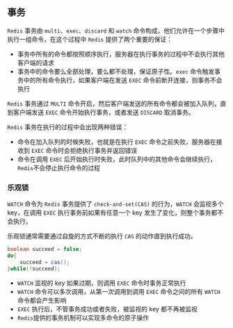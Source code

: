 ## 事务

`Redis` 事务由 `multi`、`exec`、`discard` 和 `watch` 命令构成，他们允许在一个步骤中执行一组命令，在这个过程中 `Redis` 提供了两个重要的保证：

- 事务中所有的命令都按照顺序执行，服务器在执行事务的过程中不会执行其他客户端的请求
- 事务中的命令要么全部处理，要么都不处理，保证原子性。`exec` 命令触发事务中的所有命令执行，如果客户端在发送 `EXEC` 命令前断开连接，则事务不会执行

`Redis` 事务通过 `MULTI` 命令开启，然后客户端发送的所有命令都会被加入队列，直到客户端发送 `EXEC` 命令开始执行事务，或者发送 `DISCARD` 取消事务。

`Redis` 事务在执行的过程中会出现两种错误：

- 命令在加入队列的时候失败，也就是在执行 `EXEC` 命令之前失败，服务器在接收到 `EXEC` 命令时会拒绝执行事务并返回错误
- 命令在调用 `EXEC` 后开始执行时失败，此时队列中的其他命令会继续执行，`Redis`不会停止执行命令的过程

### 乐观锁

`WATCH` 命令为 `Redis` 事务提供了 `check-and-set(CAS)` 的行为，`WATCH` 会监视多个 key，在调用 `EXEC` 执行事务前如果有任意一个 key 发生了变化，则整个事务都不会执行。

乐观锁通常需要通过自旋的方式不断的执行 `CAS` 的动作直到执行成功。

```java
boolean succeed = false;
do{
    succeed = cas();
}while(!succeed);
```

- `WATCH` 监视的 key 如果过期，则调用 `EXEC` 命令时事务正常执行
- `WATCH` 命令可以多次调用，从第一次调用到调用 `EXEC` 命令之间的所有 `WATCH` 命令都会产生影响
-  `EXEC` 执行后，不管事务成功或者失败，被监视的 key 都不再被监视
- `Redis`提供的事务机制可以实现多命令的原子操作

